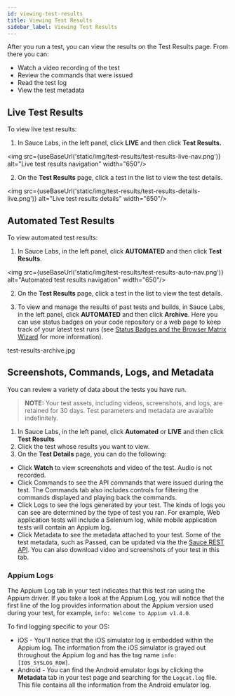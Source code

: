 ```yaml
---
id: viewing-test-results
title: Viewing Test Results
sidebar_label: Viewing Test Results
---
```


After you run a test, you can view the results on the Test Results page. From there you can:

* Watch a video recording of the test
* Review the commands that were issued
* Read the test log
* View the test metadata

## Live Test Results

To view live test results:
1. In Sauce Labs, in the left panel, click **LIVE** and then click **Test Results.**

<img src={useBaseUrl('static/img/test-results/test-results-live-nav.png')} alt="Live test results navigation" width="650"/>

2. On the **Test Results** page, click a test in the list to view the test details.

<img src={useBaseUrl('static/img/test-results/test-results-details-live.png')} alt="Live test results details" width="650"/>

## Automated Test Results
To view automated test results:
1. In Sauce Labs, in the left panel, click **AUTOMATED** and then click **Test Results**.

<img src={useBaseUrl('static/img/test-results/test-results-auto-nav.png')} alt="Automated test results navigation" width="650"/>

2. On the **Test Results** page, click a test in the list to view the test details.

3. To view and manage the results of past tests and builds, in Sauce Labs, in the left panel, click **AUTOMATED** and then click **Archive**. Here you can use status badges on your code repository or a web page to keep track of your latest test runs (see [Status Badges and the Browser Matrix Wizard](/test-results/badges-browser-matrix.md) for more information).

test-results-archive.jpg

## Screenshots, Commands, Logs, and Metadata
You can review a variety of data about the tests you have run.

>**NOTE:** Your test assets, including videos, screenshots, and logs, are retained for 30 days. Test parameters and metadata are avaialble indefinitely.

1. In Sauce Labs, in the left panel, click **Automated** or **LIVE** and then click **Test Results**
2. Click the test whose results you want to view.
3. On the **Test Details** page, you can do the following:
  * Click **Watch** to view screenshots and video of the test. Audio is not recorded.
  * Click Commands to see the API commands that were issued during the test.
    The Commands tab also includes controls for filtering the commands displayed and playing back the commands.
  * Click Logs to see the logs generated by your test.
    The kinds of logs you can see are determined by the type of test you ran. For example, Web application tests will include a Selenium log, while mobile application tests will contain an Appium log.
  * Click Metadata to see the metadata attached to your test.
    Some of the test metadata, such as Passed, can be updated via the the [Sauce REST API](https://wiki.saucelabs.com/display/DOCS/The+Sauce+Labs+REST+API). You can also download video and screenshots of your test in this tab.

### Appium Logs
The Appium Log tab in your test indicates that this test ran using the Appium driver. If you take a look at the Appium Log, you will notice that the first line of the log provides information about the Appium version used during your test, for example, `info: Welcome to Appium v1.4.0`.

To find logging specific to your OS:

* iOS - You'll notice that the iOS simulator log is embedded within the Appium log. The information from the iOS simulator is grayed out throughout the Appium log and has the tag name `info: [IOS_SYSLOG_ROW]`.
* Android - You can find the Android emulator logs by clicking the **Metadata** tab in your test page and searching for the `Logcat.log` file. This file contains all the information from the Android emulator log.

